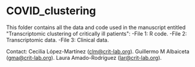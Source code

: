 # COVID_clustering
This folder contains all the data and code used in the manuscript entitled "Transcriptomic clustering of critically ill patients":
-File 1: R code.
-File 2: Transcriptomic data.
-File 3: Clinical data.

Contact: 
Cecilia López-Martínez (clm@crit-lab.org).
Guillermo M Albaiceta (gma@crit-lab.org).
Laura Amado-Rodríguez (lar@crit-lab.org).
